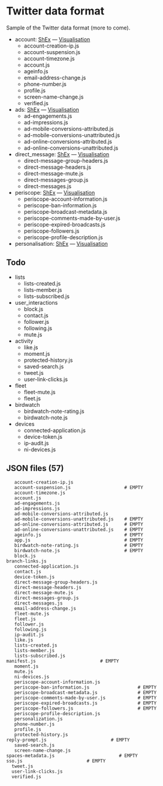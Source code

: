 # Twitter data format

Sample of the Twitter data format (more to come).

* account: [ShEx](https://github.com/hestiaAI/data-catalog/blob/main/shex/twitter/account.shex) — [Visualisation](http://rdfshape.herokuapp.com/schemaInfo?schemaURL=https%3A%2F%2Fraw.githubusercontent.com%2FhestiaAI%2Fdata-catalog%2Fmain%2Fshex%2Ftwitter%2Faccount.shex&schemaFormat=ShExC&schemaEngine=ShEx)
  * account-creation-ip.js
  * account-suspension.js
  * account-timezone.js
  * account.js
  * ageinfo.js
  * email-address-change.js
  * phone-number.js
  * profile.js
  * screen-name-change.js
  * verified.js
* ads: [ShEx](https://github.com/hestiaAI/data-catalog/blob/main/shex/twitter/ads.shex) — [Visualisation](http://rdfshape.herokuapp.com/schemaInfo?schemaURL=https%3A%2F%2Fraw.githubusercontent.com%2FhestiaAI%2Fdata-catalog%2Fmain%2Fshex%2Ftwitter%2Fads.shex&schemaFormat=ShExC&schemaEngine=ShEx)
  * ad-engagements.js
  * ad-impressions.js
  * ad-mobile-conversions-attributed.js
  * ad-mobile-conversions-unattributed.js
  * ad-online-conversions-attributed.js
  * ad-online-conversions-unattributed.js
* direct_message: [ShEx](https://github.com/hestiaAI/data-catalog/blob/main/shex/twitter/direct_message.shex) — [Visualisation](http://rdfshape.herokuapp.com/schemaInfo?schemaURL=https%3A%2F%2Fraw.githubusercontent.com%2FhestiaAI%2Fdata-catalog%2Fmain%2Fshex%2Ftwitter%2Fdirect_message.shex&schemaFormat=ShExC&schemaEngine=ShEx)
  * direct-message-group-headers.js
  * direct-message-headers.js
  * direct-message-mute.js
  * direct-messages-group.js
  * direct-messages.js
* periscope: [ShEx](https://github.com/hestiaAI/data-catalog/blob/main/shex/twitter/periscope.shex) — [Visualisation](http://rdfshape.herokuapp.com/schemaInfo?schemaURL=https%3A%2F%2Fraw.githubusercontent.com%2FhestiaAI%2Fdata-catalog%2Fmain%2Fshex%2Ftwitter%2Fperiscope.shex&schemaFormat=ShExC&schemaEngine=ShEx)
  * periscope-account-information.js
  * periscope-ban-information.js
  * periscope-broadcast-metadata.js
  * periscope-comments-made-by-user.js
  * periscope-expired-broadcasts.js
  * periscope-followers.js
  * periscope-profile-description.js
* personalisation: [ShEx](https://github.com/hestiaAI/data-catalog/blob/main/shex/twitter/personalisation.shex) — [Visualisation](http://rdfshape.herokuapp.com/schemaInfo?schemaURL=https%3A%2F%2Fraw.githubusercontent.com%2FhestiaAI%2Fdata-catalog%2Fmain%2Fshex%2Ftwitter%2Fpersonalisation.shex&schemaFormat=ShExC&schemaEngine=ShEx)

## Todo
* lists
  * lists-created.js
  * lists-member.js
  * lists-subscribed.js
* user_interactions
  * block.js
  * contact.js
  * follower.js
  * following.js
  * mute.js
* activity
  * like.js
  * moment.js
  * protected-history.js
  * saved-search.js
  * tweet.js
  * user-link-clicks.js
* fleet
  * fleet-mute.js
  * fleet.js
* birdwatch
  * birdwatch-note-rating.js
  * birdwatch-note.js
* devices
  * connected-application.js
  * device-token.js
  * ip-audit.js
  * ni-devices.js




## JSON files (57)

```
   account-creation-ip.js
   account-suspension.js                    # EMPTY
   account-timezone.js
   account.js
   ad-engagements.js
   ad-impressions.js
   ad-mobile-conversions-attributed.js
   ad-mobile-conversions-unattributed.js    # EMPTY
   ad-online-conversions-attributed.js      # EMPTY
   ad-online-conversions-unattributed.js    # EMPTY
   ageinfo.js                               # EMPTY
   app.js                                   # EMPTY
   birdwatch-note-rating.js                 # EMPTY
   birdwatch-note.js                        # EMPTY
   block.js
branch-links.js
   connected-application.js
   contact.js
   device-token.js
   direct-message-group-headers.js
   direct-message-headers.js
   direct-message-mute.js
   direct-messages-group.js
   direct-messages.js
   email-address-change.js
   fleet-mute.js
   fleet.js
   follower.js
   following.js
   ip-audit.js
   like.js
   lists-created.js
   lists-member.js
   lists-subscribed.js
manifest.js                        # EMPTY
   moment.js
   mute.js
   ni-devices.js
   periscope-account-information.js
   periscope-ban-information.js                  # EMPTY
   periscope-broadcast-metadata.js               # EMPTY
   periscope-comments-made-by-user.js            # EMPTY
   periscope-expired-broadcasts.js               # EMPTY
   periscope-followers.js                        # EMPTY
   periscope-profile-description.js
   personalization.js
   phone-number.js
   profile.js
   protected-history.js
reply-prompt.js                        # EMPTY
   saved-search.js
   screen-name-change.js
spaces-metadata.js                        # EMPTY
sso.js                        # EMPTY
  tweet.js
  user-link-clicks.js
  verified.js
```

